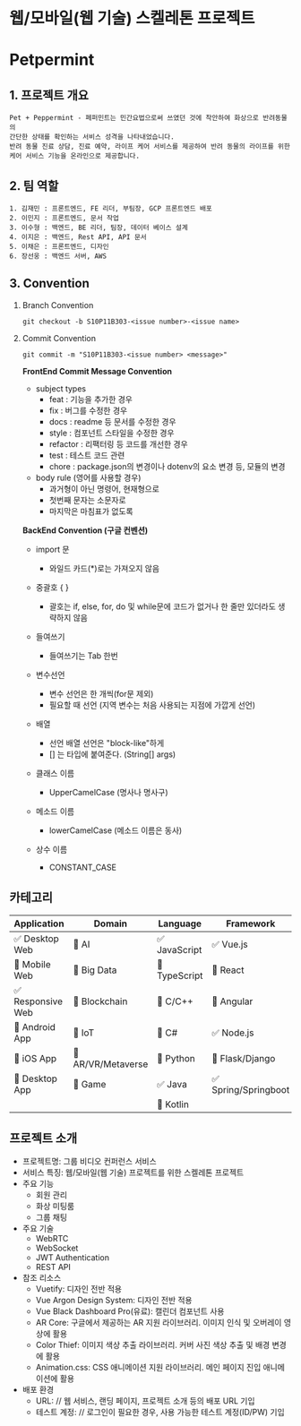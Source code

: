 # 웹/모바일(웹 기술) 스켈레톤 프로젝트
# Petpermint

## 1. 프로젝트 개요
    
    Pet + Peppermint - 페퍼민트는 민간요법으로써 쓰였던 것에 착안하여 화상으로 반려동물의 
    간단한 상태를 확인하는 서비스 성격을 나타내었습니다. 
    반려 동물 진료 상담, 진료 예약, 라이프 케어 서비스를 제공하여 반려 동물의 라이프를 위한 
    케어 서비스 기능을 온라인으로 제공합니다. 
    
## 2. 팀 역할
    1. 김재민 : 프론트엔드, FE 리더, 부팀장, GCP 프론트엔드 배포
    2. 이민지 : 프론트엔드, 문서 작업
    3. 이수형 : 백엔드, BE 리더, 팀장, 데이터 베이스 설계
    4. 이지은 : 백엔드, Rest API, API 문서
    5. 이채은 : 프론트엔드, 디자인
    6. 장선웅 : 백엔드 서버, AWS
    
## 3. Convention

1. Branch Convention

    ```
    git checkout -b S10P11B303-<issue number>-<issue name>
    ```
    
2. Commit Convention
    
    ```
    git commit -m "S10P11B303-<issue number> <message>"
    ```
    

    **FrontEnd Commit Message Convention**
    - subject types
        - feat : 기능을 추가한 경우
        - fix : 버그를 수정한 경우
        - docs : readme 등 문서를 수정한 경우
        - style : 컴포넌트 스타일을 수정한 경우
        - refactor : 리팩터링 등 코드를 개선한 경우
        - test : 테스트 코드 관련
        - chore : package.json의 변경이나 dotenv의 요소 변경 등, 모듈의 변경
    - body rule (영어를 사용할 경우)
        - 과거형이 아닌 명령어, 현재형으로
        - 첫번째 문자는 소문자로
        - 마지막은 마침표가 없도록
    
    
    
    **BackEnd Convention (구글 컨벤션)**
    - import 문
        - 와일드 카드(*)로는 가져오지 않음
    - 중괄호 { }
        - 괄호는 if, else, for, do 및 while문에 코드가 없거나 한 줄만 있더라도 생략하지 않음
    - 들여쓰기
        - 들여쓰기는 Tab 한번
    - 변수선언
        - 변수 선언은 한 개씩(for문 제외)
        - 필요할 때 선언 (지역 변수는 처음 사용되는 지점에 가깝게 선언)
    - 배열
        - 선언 배열 선언은 "block-like"하게
        - [] 는 타입에 붙여준다. (String[] args)
    - 클래스 이름
        - UpperCamelCase (명사나 명사구)
    - 메소드 이름
        - lowerCamelCase (메소드 이름은 동사)
    
    
    - 상수 이름
        - CONSTANT_CASE
<!-- 필수 항목 -->

## 카테고리

| Application | Domain | Language | Framework |
| ---- | ---- | ---- | ---- |
| :white_check_mark: Desktop Web | :black_square_button: AI | :white_check_mark: JavaScript | :white_check_mark: Vue.js |
| :black_square_button: Mobile Web | :black_square_button: Big Data | :black_square_button: TypeScript | :black_square_button: React |
| :white_check_mark: Responsive Web | :black_square_button: Blockchain | :black_square_button: C/C++ | :black_square_button: Angular |
| :black_square_button: Android App | :black_square_button: IoT | :black_square_button: C# | :white_check_mark: Node.js |
| :black_square_button: iOS App | :black_square_button: AR/VR/Metaverse | :black_square_button: Python | :black_square_button: Flask/Django |
| :black_square_button: Desktop App | :black_square_button: Game | :white_check_mark: Java | :white_check_mark: Spring/Springboot |
| | | :black_square_button: Kotlin | |

<!-- 필수 항목 -->

## 프로젝트 소개

* 프로젝트명: 그룹 비디오 컨퍼런스 서비스
* 서비스 특징: 웹/모바일(웹 기술) 프로젝트를 위한 스켈레톤 프로젝트
* 주요 기능
  - 회원 관리
  - 화상 미팅룸
  - 그룹 채팅
* 주요 기술
  - WebRTC
  - WebSocket
  - JWT Authentication
  - REST API
* 참조 리소스
  * Vuetify: 디자인 전반 적용
  * Vue Argon Design System: 디자인 전반 적용
  * Vue Black Dashboard Pro(유료): 캘린더 컴포넌트 사용
  * AR Core: 구글에서 제공하는 AR 지원 라이브러리. 이미지 인식 및 오버레이 영상에 활용
  * Color Thief: 이미지 색상 추출 라이브러리. 커버 사진 색상 추출 및 배경 변경에 활용
  * Animation.css: CSS 애니메이션 지원 라이브러리. 메인 페이지 진입 애니메이션에 활용
* 배포 환경
  - URL: // 웹 서비스, 랜딩 페이지, 프로젝트 소개 등의 배포 URL 기입
  - 테스트 계정: // 로그인이 필요한 경우, 사용 가능한 테스트 계정(ID/PW) 기입

